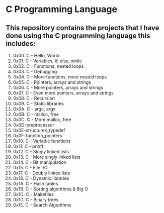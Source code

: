 # C Programming Language

## This repository contains the projects that I have done using the C programming language this includes:

1. 0x00. C - Hello, World
2. 0x01. C - Variables, if, else, while
3. 0x02. C - Functions, nested loops
4. 0x03. C - Debugging
5. 0x04. C - More functions, more nested loops
6. 0x05. C - Pointers, arrays and strings
7. 0x06. C - More pointers, arrays and strings
8. 0x07. C - Even more pointers, arrays and strings
9. 0x08. C - Recursion
10. 0x09. C - Static libraries
11. 0x0A. C - argc, argv
12. 0x0B. C - malloc, free
13. 0x0C. C - More malloc, free
14. 0x0D-preprocessor
15. 0x0E-structures_typedef
16. 0x0F-function_pointers
17. 0x10. C - Variadic functions
18. 0x11. C - printf
19. 0x12. C - Singly linked lists
20. 0x13. C - More singly linked lists
21. 0x14. C - Bit manipulation
22. 0x15. C - File I/O
23. 0x17. C - Doubly linked lists
24. 0x18. C - Dynamic libraries
25. 0x1A. C - Hash tables
26. 0x1B. C - Sorting algorithms & Big O 
27. 0x1C. C - Makefiles
28. 0x1D. C - Binary trees
29. 0x1E. C - Search Algorithms
